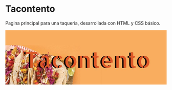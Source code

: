 # Tacontento
Pagina principal para una taqueria, desarrollada con HTML y CSS básico.

<img src="https://github.com/HillaryGil97/Tacontento/blob/master/images/logo.JPG?raw=true">
